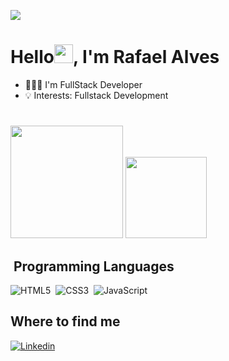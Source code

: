 ![](https://komarev.com/ghpvc/?username=rafqel&color=006bed)

<h1>Hello<img src="https://raw.githubusercontent.com/kaueMarques/kaueMarques/master/hi.gif" width="30px">, I'm Rafael Alves</h1>

- 👨🏻‍💻 I'm FullStack Developer
- 💡 Interests: Fullstack Development

 #
 <img height="180em" src= "https://github-readme-stats.vercel.app/api?username=rafqel&show_icons=true&theme=dracula&include_all_commits=true&count_private=true"/>
 <img height="130em" src= "https://github-readme-stats.vercel.app/api/top-langs/?username=rafqel&layout=compact&theme=dracula"/>


## &nbsp;Programming Languages
![HTML5](https://img.shields.io/badge/-HTML5-05122A?style=flat&logo=HTML5)&nbsp;
![CSS3](https://img.shields.io/badge/-CSS3-05122A?style=flat&logo=CSS3)&nbsp;
![JavaScript](https://img.shields.io/badge/-JavaScript-05122A?style=flat&logo=javascript)&nbsp;
<!-- ![TypeScript](https://img.shields.io/badge/-TypeScript-05122A?style=flat&logo=typescript)&nbsp;
![Python](https://img.shields.io/badge/-Python-05122A?style=flat&logo=python)&nbsp; -->

## Where to find me
<div>

<a href="https://www.linkedin.com/in/rafael-alves-de-jesus-445796239/" target="_blank">
 <img align="center" src="https://img.shields.io/badge/LinkedIn-0077B5?style=for-the-badge&logo=linkedin&logoColor=white" alt="Linkedin"/>
</a>

</div>
